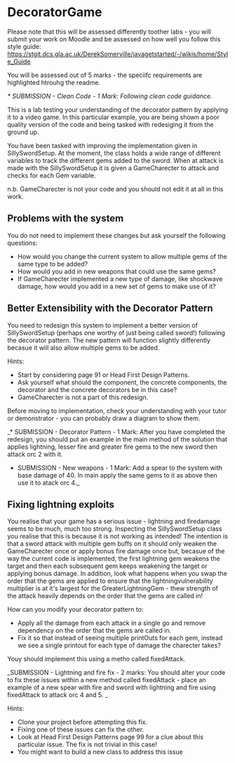 # DecoratorGame
Please note that this will be assessed differently toother labs - you will submit your work on Moodle and be assessed on how well you follow this style guide:
https://stgit.dcs.gla.ac.uk/DerekSomerville/javagetstarted/-/wikis/home/Style_Guide

You will be assessed out of 5 marks - the speciifc requirements are highlighted htrouhg the readme.

_* SUBMISSION - Clean Code - 1 Mark: Following clean code guidance._



This is a lab testing your understanding of the decorator pattern by applying it to a video game. In this particular example, you are being shown a poor quality version of the code and being tasked with redesiging it from the ground up. 

You have been tasked with improving the implementation given in SillySwordSetup. At the moment, the class holds a wide range of different variables to track the different gems added to the sword. When at attack is made with the SillySwordSetup it is given a GameCharecter to attack and checks for each Gem variable.

n.b. GameCharecter is not your code and you should not edit it at all in this work.

## Problems with the system
You do not need to implement these changes but ask yourself the following questions:
* How would you change the current system to allow multiple gems of the same type to be added?
* How would you add in new weapons that could use the same gems?
* If GameCharecter implemented a new type of damage, like shockwave damage, how would you add in a new set of gems to make use of it?


## Better Extensibility with the Decorator Pattern
You need to redesign this system to implement a better version of SillySwordSetup (perhaps one worthy of just being called sword!) following the decorator pattern. The new pattern will function slightly differently becasue it will also allow multiple gems to be added. 

Hints:
* Start by considering page 91 or Head First Design Patterns. 
* Ask yourself what should the component, the concrete components, the decorator and the concrete decorators be in this case?
* GameCharecter is not a part of this redesign.

Before moving to implementation, check your understanding with your tutor or demonstrator - you can probably draw a diagram to show them.


_* SUBMISSION - Decorator Pattern - 1 Mark: After you have completed the redesign, you should put an example in the main method of the solution that applies lightning, lesser fire and greater fire gems to the new sword then attack orc 2 with it.
* SUBMISSION - New weapons - 1 Mark: Add a spear to the system with base damage of 40. In main apply the same gems to it as above then use it to atack orc 4._
  

## Fixing lightning exploits

You realise that your game has a serious issue - lightning and firedamage seems to be much, much too strong. Inspecting the SillySwordSetup class you realise that this is because it is not working as intended! The intention is that a sword attack with multiple gem buffs on it should only weaken the GameCharecter once or apply bonus fire damage once but, becasue of the way the current code is implemented, the first lightning gem weakens the target and then each subsequent gem keeps weakening the target or applying bonus damage. In addition, look what happens when you swap the order that the gems are applied to ensure that the lightningvulnerability multiplier is at it's largest for the GreaterLightningGem - thew strength of the attack heavily depends on the order that the gems are called in!

How can you modify your decorator pattern to:
* Apply all the damage from each attack in a single go and remove dependency on the order that the gems are called in. 
* Fix it so that instead of seeing multiple printOuts for each gem, instead we see a single printout for each type of damage the charecter takes?

Youy should implement this using a metho called fixedAttack.

_SUBMISSION - Lightning and fire fix - 2 marks: You should alter your code to fix these issues within a new method called fixedAttack - place an example of a new spear with fire and sword with lightning and fire using fixedAttack to attack orc 4 and 5. _



Hints:
* Clone your project before attempting this fix.
* Fixing one of these issues can fix the other.
* Look at Head First Design Patterns page 99 for a clue about this particular issue. The fix is not trivial in this case!
* You might want to build a new class to address this issue

